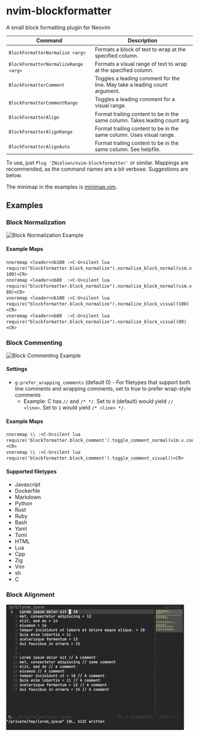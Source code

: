 # nvim-blockformatter
A small block formatting plugin for Neovim

| Command                              | Description                                                                 |
|--------------------------------------|-----------------------------------------------------------------------------|
| `BlockFormatterNormalize <arg>`      | Formats a block of text to wrap at the specified column.                    |
| `BlockFormatterNormalizeRange <arg>` | Formats a visual range of text to wrap at the specified column.             |
| `BlockFormatterComment`              | Toggles a leading comment for the line. May take a leading count argument.  |
| `BlockFormatterCommentRange`         | Toggles a leading comment for a visual range.                               |
| `BlockFormatterAlign`                | Format trailing content to be in the same column. Takes leading count arg.  |
| `BlockFormatterAlignRange`           | Format trailing content to be in the same column. Uses visual range.        |
| `BlockFormatterAlignAuto`            | Format trailing content to be in the same column. See helpfile.             |


To use, just `Plug 'ZNielsen/nvim-blockformatter'` or similar. Mappings are recommended, as the command names are a bit verbose. Suggestions are below.

The minimap in the examples is [minimap.vim](https://github.com/wfxr/minimap.vim).

## Examples
### Block Normalization
![Block Normalization Example](https://raw.githubusercontent.com/znielsen/nvim-blockformatter/main/.github/images/block_normalizer_example.gif)

#### Example Maps
```
nnoremap <leader>nb100 :<C-U>silent lua require("blockformatter.block_normalize").normalize_block_normal(vim.v.count1, 100)<CR>
nnoremap <leader>nb80  :<C-U>silent lua require("blockformatter.block_normalize").normalize_block_normal(vim.v.count1, 80)<CR>
vnoremap <leader>nb100 :<C-U>silent lua require("blockformatter.block_normalize").normalize_block_visual(100)<CR>
vnoremap <leader>nb80  :<C-U>silent lua require("blockformatter.block_normalize").normalize_block_visual(80)<CR>
```

### Block Commenting
![Block Commenting Example](https://raw.githubusercontent.com/znielsen/nvim-blockformatter/main/.github/images/block_commenter_example.gif)

#### Settings
- `g:prefer_wrapping_comments` (default 0) - For filetypes that support both line comments and wrapping comments, set to true to prefer wrap-style comments
    - Example: C has `//` and `/* */`. Set to `0` (default) would yield `// <line>`. Set to `1` would yield `/* <line> */`.

#### Example Maps
```
nnoremap \\ :<C-U>silent lua require('blockformatter.block_comment').toggle_comment_normal(vim.v.count1)<CR>
vnoremap \\ :<C-U>silent lua require('blockformatter.block_comment').toggle_comment_visual()<CR>
```
#### Supported filetypes
- Javascript
- Dockerfile
- Markdown
- Python
- Rust
- Ruby
- Bash
- Yaml
- Toml
- HTML
- Lua
- Cpp
- Zig
- Vim
- sh
- C

### Block Alignment
![Block Alignment Example](https://raw.githubusercontent.com/znielsen/nvim-blockformatter/main/.github/images/block_aligner_example.gif)

